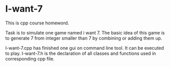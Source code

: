 # I-want-7
This is cpp course homeword.

Task is to simulate one game named i want 7. The basic idea of this game is to generate 7 from integer smaller than 7 by combining or adding them up.

I-want-7.cpp has finished one gui on command line tool. It can be executed to play.
I-want-7.h is the declaration of all classes and functions used in corresponding cpp file.

